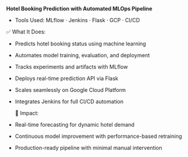 ****Hotel Booking Prediction with Automated MLOps Pipeline****
- Tools Used: MLflow · Jenkins · Flask · GCP · CI/CD

 ✅ What It Does:
- Predicts hotel booking status using machine learning
- Automates model training, evaluation, and deployment
- Tracks experiments and artifacts with MLflow
- Deploys real-time prediction API via Flask
- Scales seamlessly on Google Cloud Platform
- Integrates Jenkins for full CI/CD automation

  🚀 Impact:
- Real-time forecasting for dynamic hotel demand
- Continuous model improvement with performance-based retraining
- Production-ready pipeline with minimal manual intervention

